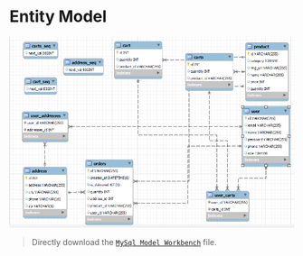 # Entity Model
![IMAGE](./er-digram.png)
> Directly download the [ `MySql Model Workbench`](./db_model.mwb) file.